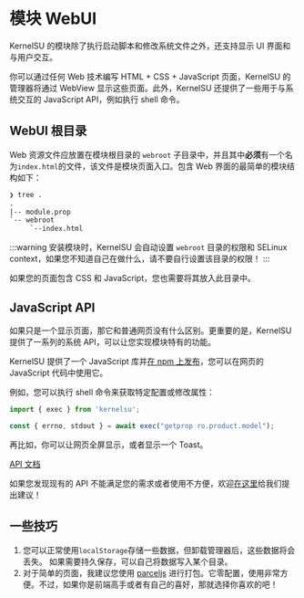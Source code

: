 # 模块 WebUI

KernelSU 的模块除了执行启动脚本和修改系统文件之外，还支持显示 UI 界面和与用户交互。

你可以通过任何 Web 技术编写 HTML + CSS + JavaScript 页面，KernelSU 的管理器将通过 WebView 显示这些页面。此外，KernelSU 还提供了一些用于与系统交互的 JavaScript API，例如执行 shell 命令。

## WebUI 根目录

Web 资源文件应放置在模块根目录的 `webroot` 子目录中，并且其中**必须**有一个名为`index.html`的文件，该文件是模块页面入口。包含 Web 界面的最简单的模块结构如下：

````txt
❯ tree .
.
|-- module.prop
`-- webroot
     `--index.html
````

:::warning
安装模块时，KernelSU 会自动设置 `webroot` 目录的权限和 SELinux context，如果您不知道自己在做什么，请不要自行设置该目录的权限！
:::

如果您的页面包含 CSS 和 JavaScript，您也需要将其放入此目录中。

## JavaScript API

如果只是一个显示页面，那它和普通网页没有什么区别。更重要的是，KernelSU 提供了一系列的系统 API，可以让您实现模块特有的功能。

KernelSU 提供了一个 JavaScript 库并[在 npm 上发布](https://www.npmjs.com/package/kernelsu)，您可以在网页的 JavaScript 代码中使用它。

例如，您可以执行 shell 命令来获取特定配置或修改属性：

```JavaScript
import { exec } from 'kernelsu';

const { errno, stdout } = await exec("getprop ro.product.model");
````

再比如，你可以让网页全屏显示，或者显示一个 Toast。

[API 文档](https://www.npmjs.com/package/kernelsu)

如果您发现现有的 API 不能满足您的需求或者使用不方便，欢迎[在这里](https://github.com/tiann/KernelSU/issues)给我们提出建议！

## 一些技巧

1. 您可以正常使用`localStorage`存储一些数据，但卸载管理器后，这些数据将会丢失。 如果需要持久保存，可以自己将数据写入某个目录。
2. 对于简单的页面，我建议您使用 [parceljs](https://parceljs.org/) 进行打包。它零配置，使用非常方便。不过，如果你是前端高手或者有自己的喜好，那就选择你喜欢的吧！
